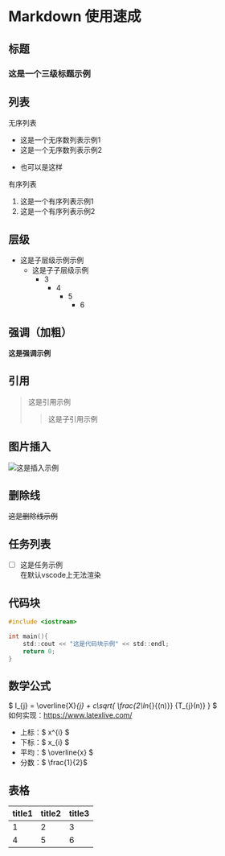# Markdown 使用速成

## 标题
### 这是一个三级标题示例

## 列表
无序列表  
* 这是一个无序数列表示例1  
* 这是一个无序数列表示例2  
- 也可以是这样  

有序列表  
1. 这是一个有序列表示例1  
1. 这是一个有序列表示例2

## 层级
* 这是子层级示例示例
    * 这是子子层级示例
        * 3
            * 4
                * 5
                    * 6


## 强调（加粗）
**这是强调示例**

## 引用
> 这是引用示例
>> 这是子引用示例

## 图片插入
![这是插入示例](.\素材\配重1.webp "这是本地路径插入示例")

## 删除线
~~这是删除线示例~~

## 任务列表
- [ ] 这是任务示例  
在默认vscode上无法渲染

## 代码块
```c
#include <iostream>

int main(){
    std::cout << "这是代码块示例" << std::endl;
    return 0;
}
```

## 数学公式
$ I_{j} = \overline{X}_{j} + c\sqrt{ \frac{2\ln_{}{(n)}} {T_{j}(n)} } $   
如何实现：https://www.latexlive.com/
* 上标：$ x^{i} $
* 下标：$ x_{i} $
* 平均：$ \overline{x} $
* 分数：$ \frac{1}{2}$

## 表格
title1 | title2 | title3 |
|-|-|-|
| 1 | 2 | 3 
| 4 | 5 | 6 